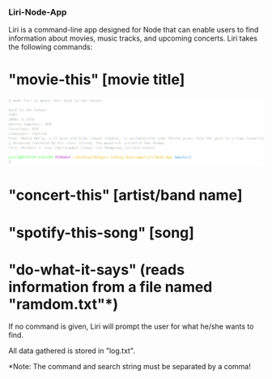 ### Liri-Node-App

Liri is a command-line app designed for Node that can enable users to find information
about movies, music tracks, and upcoming concerts. Liri takes the following commands:

# "movie-this" [movie title]

![movie-this](https://github.com/dimparato/Liri-Node-App/blob/master/screenshots/liri01.png)

# "concert-this" [artist/band name]
# "spotify-this-song" [song]
# "do-what-it-says" (reads information from a file named "ramdom.txt"*)

If no command is given, Liri will prompt the user for what he/she wants to find.

All data gathered is stored in "log.txt".

*Note: The command and search string must be separated by a comma!